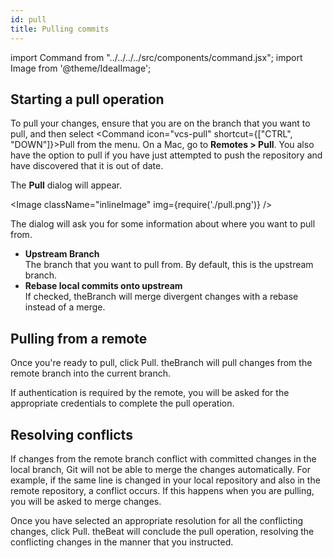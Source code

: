 ```yaml
---
id: pull
title: Pulling commits
---
```


import Command from "../../../../src/components/command.jsx";
import Image from '@theme/IdealImage';

## Starting a pull operation

To pull your changes, ensure that you are on the branch that you want to pull, and then select <Command icon="vcs-pull" shortcut={["CTRL", "DOWN"]}>Pull</Command> from the menu. On a Mac, go to **Remotes > Pull**. You also have the option to pull if you have just attempted to push the repository and have discovered that it is out of date.

The **Pull** dialog will appear.

<Image className="inlineImage" img={require('./pull.png')} />

The dialog will ask you for some information about where you want to pull from.

- **Upstream Branch**<br />
The branch that you want to pull from. By default, this is the upstream branch.
- **Rebase local commits onto upstream**<br />
If checked, theBranch will merge divergent changes with a rebase instead of a merge.

## Pulling from a remote

Once you're ready to pull, click <Command icon="vcs-pull">Pull</Command>. theBranch will pull changes from the remote branch into the current branch.

If authentication is required by the remote, you will be asked for the appropriate credentials to complete the pull operation.

## Resolving conflicts

If changes from the remote branch conflict with committed changes in the local branch, Git will not be able to merge the changes automatically. For example, if the same line is changed in your local repository and also in the remote repository, a conflict occurs. If this happens when you are pulling, you will be asked to merge changes.

Once you have selected an appropriate resolution for all the conflicting changes, click <Command icon="vcs-pull">Pull</Command>. theBeat will conclude the pull operation, resolving the conflicting changes in the manner that you instructed.